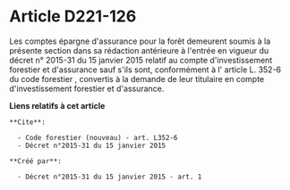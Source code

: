 # Article D221-126

Les comptes épargne d'assurance pour la forêt demeurent soumis à la présente section dans sa rédaction antérieure à l'entrée
en vigueur du décret n° 2015-31 du 15 janvier 2015 relatif au compte d'investissement forestier et d'assurance sauf s'ils
sont, conformément à l' article L. 352-6 du code forestier , convertis à la demande de leur titulaire en compte
d'investissement forestier et d'assurance.

**Liens relatifs à cet article**

	**Cite**:

	  - Code forestier (nouveau) - art. L352-6
	  - Décret n°2015-31 du 15 janvier 2015

	**Créé par**:

	  - Décret n°2015-31 du 15 janvier 2015 - art. 1
